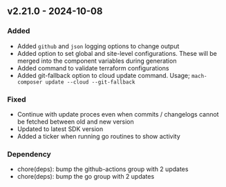 ## v2.21.0 - 2024-10-08
### Added
* Added `github` and `json` logging options to change output 
* Added option to set global and site-level configurations. These will be merged into the component variables during generation
* Added command to validate terraform configurations
* Added git-fallback option to cloud update command. Usage; `mach-composer update --cloud --git-fallback`
### Fixed
* Continue with update proces even when commits / changelogs cannot be fetched between old and new version
* Updated to latest SDK version
* Added a ticker when running go routines to show activity
### Dependency
* chore(deps): bump the github-actions group with 2 updates
* chore(deps): bump the go group with 2 updates
